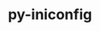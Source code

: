 ---
title: "py-iniconfig"
layout: cache
categories: [package, develop-2025-04-20]
meta: {"compilers": ["none"], "num_specs": 3, "num_specs_by_stack": {"e4s": 1, "e4s-oneapi": 1, "hep": 1, "root": 3}, "oss": ["ubuntu22.04"], "platforms": ["linux"], "stacks": ["e4s", "e4s-oneapi", "hep", "root"], "targets": ["x86_64_v3"], "versions": ["2.0.0"]}
spec_details: [{"compiler": "none", "hash": "6ln73coxdao657ppxdabkm75s2r7g4fv", "os": "ubuntu22.04", "platform": "linux", "size": "-", "stacks": ["e4s-oneapi", "root"], "target": "x86_64_v3", "variants": ["build_system=python_pip"], "versions": ["2.0.0"]}, {"compiler": "none", "hash": "vg3msxvxfm2w6yksibicjs3x2jktyqtq", "os": "ubuntu22.04", "platform": "linux", "size": "-", "stacks": ["e4s", "root"], "target": "x86_64_v3", "variants": ["build_system=python_pip"], "versions": ["2.0.0"]}, {"compiler": "none", "hash": "zlwqxcyoezzoqkaocrm6sbtswkldgpcn", "os": "ubuntu22.04", "platform": "linux", "size": "-", "stacks": ["hep", "root"], "target": "x86_64_v3", "variants": ["build_system=python_pip"], "versions": ["2.0.0"]}]
---